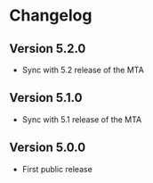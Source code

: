 # Changelog

## Version 5.2.0
* Sync with 5.2 release of the MTA

## Version 5.1.0
* Sync with 5.1 release of the MTA

## Version 5.0.0
* First public release